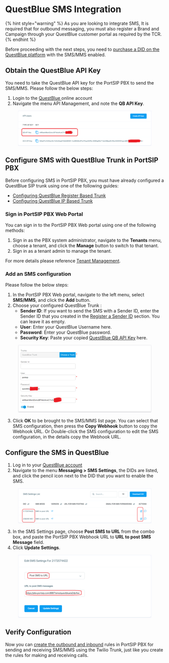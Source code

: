 # QuestBlue SMS Integration

{% hint style="warning" %}
As you are looking to integrate SMS, It is required that for outbound messaging, you must also register a Brand and Campaign through your QuestBlue customer portal as required by the TCR.
{% endhint %}

Before proceeding with the next steps, you need to [purchase a DID on the QuestBlue platform](purchase-a-did-on-questblue-platform.md) with the SMS/MMS enabled.

## Obtain the QuestBlue API Key

You need to take the QuestBlue API key for the PortSIP PBX to send the SMS/MMS. Please follow the below steps:

1. Login to the [QuestBlue ](https://customer.questblue.com/)online account
2. Navigate the menu API Management, and note the **QB API Key**.

<figure><img src="../../.gitbook/assets/questblue-fig15.png" alt=""><figcaption></figcaption></figure>

## Configure SMS with QuestBlue Trunk in PortSIP PBX

Before configuring SMS in PortSIP PBX, you must have already configured a QuestBlue SIP trunk using one of the following guides:

* [Configuring QuestBlue Register Based Trunk](configuring-questblue-register-authentication-trunk.md)
* [Configuring QuestBlue IP Based Trunk](configuring-questblue-register-authentication-trunk.md)

### Sign in PortSIP PBX Web Portal

You can sign in to the PortSIP PBX Web portal using one of the following methods:

1. Sign in as the PBX system administrator, navigate to the **Tenants** menu, choose a tenant, and click the **Manage** button to switch to that tenant.
2. Sign in as a tenant admin to manage the tenant.

For more details please reference [Tenant Management](../../portsip-pbx-administration-guide/3-tenant-management.md).

### Add an SMS configuration

Please follow the below steps:

1. In the PortSIP PBX Web portal, navigate to the left menu, select **SMS/MMS**, and click the **Add** button.&#x20;
2. Choose your configured QuestBlue Trunk :
   * **Sender ID**: If you want to send the SMS with a Sender ID, enter the Sender ID that you created in the [Register a Sender ID](questblue-sms-integration.md#register-a-sender-id) section. You can leave it as empty.
   * **User**: Enter your QuestBlue Username here.
   * **Password**: Enter your QuestBlue password.
   * **Security Key**: Paste your copied [QuestBlue QB API Key](questblue-sms-integration.md#obtain-the-questblue-api-key) here.

<figure><img src="../../.gitbook/assets/questblue-fig16.png" alt=""><figcaption></figcaption></figure>

3. Click **OK** to be brought to the SMS/MMS list page. You can select that SMS configuration, then press the **Copy Webhook** button to copy the Webhook URL. Or Double-click the SMS configuration to edit the SMS configuration, in the details copy the Webhook URL.

## Configure the SMS in QuestBlue

1. Log in to your [QuestBlue account](https://customer.questblue.com/)
2. Navigate to the menu **Messaging > SMS Settings**, the DIDs are listed, and click the pencil icon next to the DID that you want to enable the SMS.

<figure><img src="../../.gitbook/assets/questblue-fig17.png" alt=""><figcaption></figcaption></figure>

3. In the SMS Settings page, choose **Post SMS to URL** from the combo box, and paste the PortSIP PBX Webhook URL to **URL to post SMS Message** field.
4. Click **Update Settings**.

<figure><img src="../../.gitbook/assets/questblue-fig18.png" alt=""><figcaption></figcaption></figure>

## Verify Configuration

Now you can [create the outbound and inbound](../../portsip-pbx-administration-guide/8-call-route-management/) rules in PortSIP PBX for sending and receiving SMS/MMS using the Twilio Trunk, just like you create the rules for making and receiving calls.

